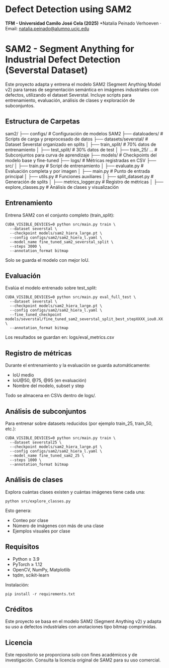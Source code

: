 # Defect Detection using SAM2

**TFM - Universidad Camilo José Cela (2025)**
*Natalia Peinado Verhoeven ·  Email: natalia.peinado@alumno.ucjc.edu

# SAM2 - Segment Anything for Industrial Defect Detection (Severstal Dataset)

Este proyecto adapta y entrena el modelo SAM2 (Segment Anything Model v2) para tareas de segmentación semántica en imágenes industriales con defectos, utilizando el dataset Severstal. Incluye scripts para entrenamiento, evaluación, análisis de clases y exploración de subconjuntos.

## Estructura de Carpetas

sam2/
├── configs/                 # Configuración de modelos SAM2
├── dataloaders/            # Scripts de carga y preprocesado de datos
├── datasets/severstal/     # Dataset Severstal organizado en splits
│   ├── train\_split/        # 70% datos de entrenamiento
│   ├── test\_split/         # 30% datos de test
│   ├── train\_25/ ...       # Subconjuntos para curva de aprendizaje
├── models/                 # Checkpoints del modelo base y fine-tuned
├── logs/                   # Métricas registradas en CSV
├── src/
│   ├── train.py            # Script de entrenamiento
│   ├── evaluate.py         # Evaluación completa y por imagen
│   ├── main.py             # Punto de entrada principal
│   ├── utils.py            # Funciones auxiliares
│   ├── split\_dataset.py    # Generación de splits
│   ├── metrics\_logger.py   # Registro de métricas
│   ├── explore\_classes.py  # Análisis de clases y visualización

## Entrenamiento

Entrena SAM2 con el conjunto completo (train\_split):

```
CUDA_VISIBLE_DEVICES=0 python src/main.py train \
  --dataset severstal \
  --checkpoint models/sam2_hiera_large.pt \
  --config configs/sam2/sam2_hiera_l.yaml \
  --model_name fine_tuned_sam2_severstal_split \
  --steps 3000 \
  --annotation_format bitmap
```

Solo se guarda el modelo con mejor IoU.

## Evaluación

Evalúa el modelo entrenado sobre test\_split:

```
CUDA_VISIBLE_DEVICES=0 python src/main.py eval_full_test \
  --dataset severstal \
  --checkpoint models/sam2_hiera_large.pt \
  --config configs/sam2/sam2_hiera_l.yaml \
  --fine_tuned_checkpoint models/severstal/fine_tuned_sam2_severstal_split_best_stepXXXX_iou0.XX.torch \
  --annotation_format bitmap
```

Los resultados se guardan en: logs/eval\_metrics.csv

## Registro de métricas

Durante el entrenamiento y la evaluación se guarda automáticamente:

* IoU medio
* IoU\@50, @75, @95 (en evaluación)
* Nombre del modelo, subset y step

Todo se almacena en CSVs dentro de logs/.

## Análisis de subconjuntos

Para entrenar sobre datasets reducidos (por ejemplo train\_25, train\_50, etc.):

```
CUDA_VISIBLE_DEVICES=0 python src/main.py train \
  --dataset severstal25 \
  --checkpoint models/sam2_hiera_large.pt \
  --config configs/sam2/sam2_hiera_l.yaml \
  --model_name fine_tuned_sam2_25 \
  --steps 1000 \
  --annotation_format bitmap
```

## Análisis de clases

Explora cuántas clases existen y cuántas imágenes tiene cada una:

```
python src/explore_classes.py
```

Esto genera:

* Conteo por clase
* Número de imágenes con más de una clase
* Ejemplos visuales por clase

## Requisitos

* Python ≥ 3.9
* PyTorch ≥ 1.12
* OpenCV, NumPy, Matplotlib
* tqdm, scikit-learn

Instalación:

```
pip install -r requirements.txt
```

## Créditos

Este proyecto se basa en el modelo SAM2 (Segment Anything v2) y adapta su uso a defectos industriales con anotaciones tipo bitmap comprimidas.

## Licencia

Este repositorio se proporciona solo con fines académicos y de investigación. Consulta la licencia original de SAM2 para su uso comercial.
